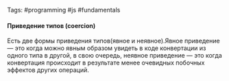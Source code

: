 Tags: #programming #js #fundamentals

#### Приведение типов (coercion)

Есть две формы приведения типов(явное и неявное).Явное приведение — это когда можно явным образом увидеть в коде конвертации из одного типа в другой, в свою очередь, неявное приведение — это когда конвертация происходит в результате менее очевидных побочных эффектов других операций.